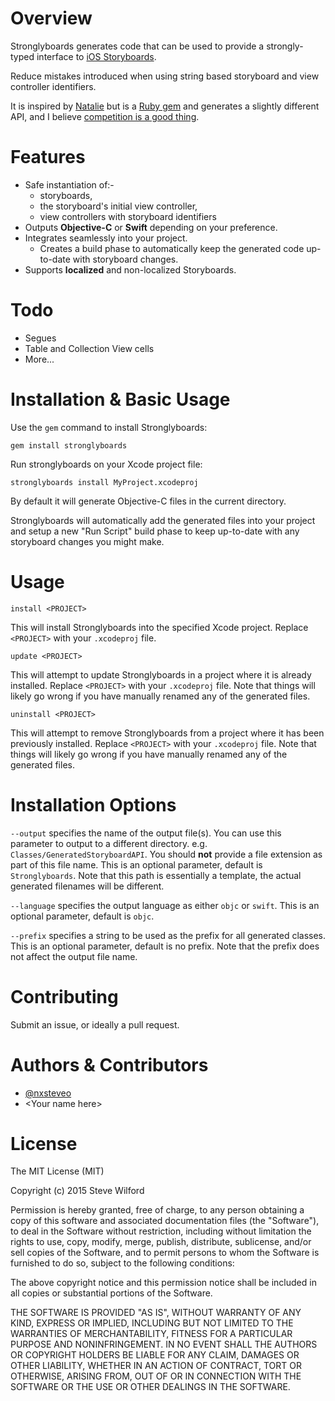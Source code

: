 # Overview #

Stronglyboards generates code that can be used to provide a strongly-typed interface to [iOS Storyboards](https://developer.apple.com/library/ios/recipes/xcode_help-IB_storyboard/chapters/AboutStoryboards.html).

Reduce mistakes introduced when using string based storyboard and view controller identifiers.

It is inspired by [Natalie](https://github.com/krzyzanowskim/Natalie) but is a [Ruby gem](https://rubygems.org) and generates a slightly different API,
 and I believe [competition is a good thing](https://vimeo.com/124317403).

# Features

- Safe instantiation of:-
  - storyboards,
  - the storyboard's initial view controller,
  - view controllers with storyboard identifiers
- Outputs **Objective-C** or **Swift** depending on your preference.
- Integrates seamlessly into your project.
  - Creates a build phase to automatically keep the generated code up-to-date with storyboard changes.
- Supports **localized** and non-localized Storyboards.

# Todo #

- Segues
- Table and Collection View cells
- More...

# Installation & Basic Usage #

Use the `gem` command to install Stronglyboards:

```gem install stronglyboards```

Run stronglyboards on your Xcode project file:

```stronglyboards install MyProject.xcodeproj```

By default it will generate Objective-C files in the current directory.

Stronglyboards will automatically add the generated files into your project
and setup a new "Run Script" build phase to keep up-to-date with any
storyboard changes you might make.

# Usage #

`install <PROJECT>`

This will install Stronglyboards into the specified Xcode project. Replace `<PROJECT>` with your `.xcodeproj` file.

`update <PROJECT>`

This will attempt to update Stronglyboards in a project where it is already installed. Replace `<PROJECT>` with your `.xcodeproj` file.
Note that things will likely go wrong if you have manually renamed any of the generated files.

`uninstall <PROJECT>`

This will attempt to remove Stronglyboards from a project where it has been previously installed. Replace `<PROJECT>` with your `.xcodeproj` file.
Note that things will likely go wrong if you have manually renamed any of the generated files.

# Installation Options #

`--output` specifies the name of the output file(s).
You can use this parameter to output to a different directory.
e.g. `Classes/GeneratedStoryboardAPI`.
You should **not** provide a file extension as part of this file name.
This is an optional parameter, default is `Stronglyboards`.
Note that this path is essentially a template, the actual generated filenames
will be different.

`--language` specifies the output language as either `objc` or `swift`.
This is an optional parameter, default is `objc`.

`--prefix` specifies a string to be used as the prefix for all generated classes.
This is an optional parameter, default is no prefix.
Note that the prefix does not affect the output file name.

# Contributing #

Submit an issue, or ideally a pull request.

# Authors & Contributors #

- [@nxsteveo](http://twitter.com/nxsteveo)
- \<Your name here>

# License #

The MIT License (MIT)

Copyright (c) 2015 Steve Wilford

Permission is hereby granted, free of charge, to any person obtaining a copy
of this software and associated documentation files (the "Software"), to deal
in the Software without restriction, including without limitation the rights
to use, copy, modify, merge, publish, distribute, sublicense, and/or sell
copies of the Software, and to permit persons to whom the Software is
furnished to do so, subject to the following conditions:

The above copyright notice and this permission notice shall be included in all
copies or substantial portions of the Software.

THE SOFTWARE IS PROVIDED "AS IS", WITHOUT WARRANTY OF ANY KIND, EXPRESS OR
IMPLIED, INCLUDING BUT NOT LIMITED TO THE WARRANTIES OF MERCHANTABILITY,
FITNESS FOR A PARTICULAR PURPOSE AND NONINFRINGEMENT. IN NO EVENT SHALL THE
AUTHORS OR COPYRIGHT HOLDERS BE LIABLE FOR ANY CLAIM, DAMAGES OR OTHER
LIABILITY, WHETHER IN AN ACTION OF CONTRACT, TORT OR OTHERWISE, ARISING FROM,
OUT OF OR IN CONNECTION WITH THE SOFTWARE OR THE USE OR OTHER DEALINGS IN THE
SOFTWARE.